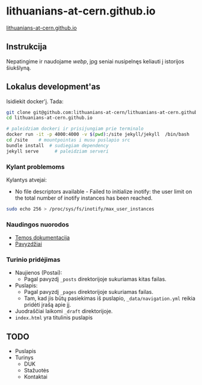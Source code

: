 # lithuanians-at-cern.github.io
[lithuanians-at-cern.github.io](https://lithuanians-at-cern.github.io/)

## Instrukcija

Nepatingime ir naudojame *webp*, jpg seniai nusipelnęs keliauti į istorijos
šiukšlyną.


## Lokalus development'as
Isidiekit docker'į. Tada:

```bash
git clone git@github.com:lithuanians-at-cern/lithuanians-at-cern.github.io.git
cd lithuanians-at-cern.github.io

# paleidziam dockeri ir prisijungiam prie terminalo
docker run -it -p 4000:4000 -v $(pwd):/site jekyll/jekyll  /bin/bash   # leisti su `sudo` jei truksta teisiu
cd /site    # mountpointas i musu puslapio src
bundle install  # sudiegiam dependency
jekyll serve      # paleidziam serveri
```


### Kylant problemoms

Kylantys atvejai:

* No file descriptors available - Failed to initialize inotify: the user limit on 
the total number of inotify instances has been reached.
```bash
sudo echo 256 > /proc/sys/fs/inotify/max_user_instances
```


### Naudingos nuorodos
* [Temos dokumentacija](https://mmistakes.github.io/minimal-mistakes/docs/quick-start-guide/)
* [Pavyzdžiai](https://github.com/mmistakes/minimal-mistakes/tree/gh-pages-3.1.6)

### Turinio pridėjimas
* Naujienos (Postai):
	* Pagal pavyzdį `_posts` direktorijoje sukuriamas kitas failas. 
* Puslapis:
	* Pagal pavyzdį `_pages` direktorijoje sukuriamas failas.
	* Tam, kad jis būtų pasiekimas iš puslapio, `_data/navigation.yml` reikia pridėti įrašą apie jį.
* Juodraščiai laikomi `_draft` direktorijoje.
* `index.html` yra titulinis puslapis 

## TODO 
* Puslapis
* Turinys
	* DUK
	* Stažuotės
	* Kontaktai
